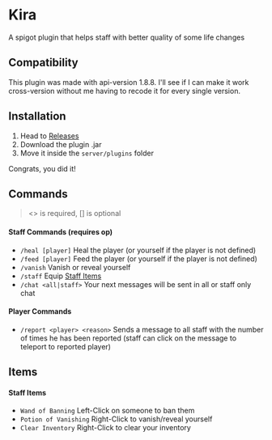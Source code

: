 # Kira

A spigot plugin that helps staff with better quality of some life changes

## Compatibility

This plugin was made with api-version 1.8.8. I'll see if I can make it work cross-version without me having to recode it for every single version.

## Installation

1. Head to [Releases](https://github.com/birajrai/Kira/releases)
2. Download the plugin .jar
3. Move it inside the `server/plugins` folder

Congrats, you did it!

## Commands

> <> is required, [] is optional

#### Staff Commands (requires op)

-   `/heal [player]` Heal the player (or yourself if the player is not defined)
-   `/feed [player]` Feed the player (or yourself if the player is not defined)
-   `/vanish` Vanish or reveal yourself
-   `/staff` Equip [Staff Items](#staff-items)
-   `/chat <all|staff>` Your next messages will be sent in all or staff only chat

#### Player Commands

-   `/report <player> <reason>` Sends a message to all staff with the number of times he has been reported (staff can click on the message to teleport to reported player)

## Items

#### Staff Items

-   `Wand of Banning` Left-Click on someone to ban them
-   `Potion of Vanishing` Right-Click to vanish/reveal yourself
-   `Clear Inventory` Right-Click to clear your inventory
